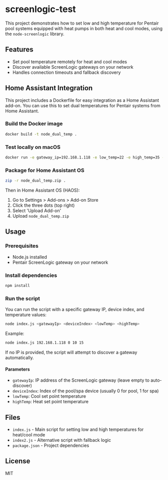# screenlogic-test

This project demonstrates how to set low and high temperature for Pentair pool systems equipped with heat pumps in both heat and cool modes, using the `node-screenlogic` library.

## Features
- Set pool temperature remotely for heat and cool modes
- Discover available ScreenLogic gateways on your network
- Handles connection timeouts and fallback discovery


## Home Assistant Integration

This project includes a Dockerfile for easy integration as a Home Assistant add-on. You can use this to set dual temperatures for Pentair systems from Home Assistant.

### Build the Docker image
```bash
docker build -t node_dual_temp .
```

### Test locally on macOS
```bash
docker run -e gateway_ip=192.168.1.118 -e low_temp=22 -e high_temp=35 -e device_index=0 node_dual_temp
```

### Package for Home Assistant OS
```bash
zip -r node_dual_temp.zip .
```
Then in Home Assistant OS (HAOS):
1. Go to Settings > Add-ons > Add-on Store
2. Click the three dots (top right)
3. Select 'Upload Add-on'
4. Upload `node_dual_temp.zip`

## Usage

### Prerequisites
- Node.js installed
- Pentair ScreenLogic gateway on your network

### Install dependencies
```bash
npm install
```


### Run the script
You can run the script with a specific gateway IP, device index, and temperature values:
```bash
node index.js <gatewayIp> <deviceIndex> <lowTemp> <highTemp>
```
Example:
```bash
node index.js 192.168.1.118 0 10 15
```
If no IP is provided, the script will attempt to discover a gateway automatically.

#### Parameters
- `gatewayIp`: IP address of the ScreenLogic gateway (leave empty to auto-discover)
- `deviceIndex`: Index of the pool/spa device (usually 0 for pool, 1 for spa)
- `lowTemp`: Cool set point temperature
- `highTemp`: Heat set point temperature

## Files
- `index.js` - Main script for setting low and high temperatures for heat/cool mode
- `index2.js` - Alternative script with fallback logic
- `package.json` - Project dependencies

## License
MIT
